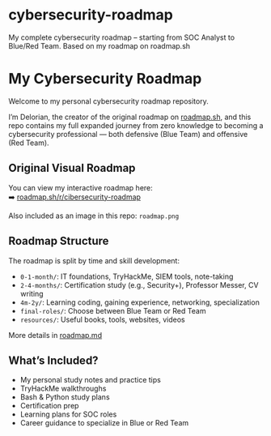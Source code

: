 # cybersecurity-roadmap
My complete cybersecurity roadmap – starting from SOC Analyst to Blue/Red Team. Based on my roadmap on roadmap.sh

# My Cybersecurity Roadmap

Welcome to my personal cybersecurity roadmap repository.

I’m Delorian, the creator of the original roadmap on [roadmap.sh](https://roadmap.sh/r/cibersecurity-roadmap), and this repo contains my full expanded journey from zero knowledge to becoming a cybersecurity professional — both defensive (Blue Team) and offensive (Red Team).

## Original Visual Roadmap

You can view my interactive roadmap here:  
➡️ [roadmap.sh/r/cibersecurity-roadmap](https://roadmap.sh/r/cibersecurity-roadmap)

Also included as an image in this repo: `roadmap.png`

## Roadmap Structure

The roadmap is split by time and skill development:

- `0-1-month/`: IT foundations, TryHackMe, SIEM tools, note-taking
- `2-4-months/`: Certification study (e.g., Security+), Professor Messer, CV writing
- `4m-2y/`: Learning coding, gaining experience, networking, specialization
- `final-roles/`: Choose between Blue Team or Red Team
- `resources/`: Useful books, tools, websites, videos

More details in [roadmap.md](./roadmap.md)

##  What’s Included?

- My personal study notes and practice tips
- TryHackMe walkthroughs
- Bash & Python study plans
- Certification prep
- Learning plans for SOC roles
- Career guidance to specialize in Blue or Red Team
